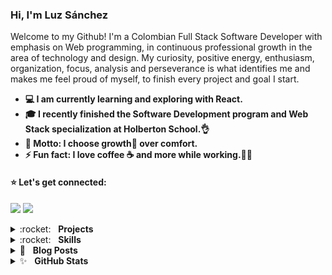 ### Hi, I'm Luz Sánchez
Welcome to my Github!
I'm a Colombian Full Stack Software Developer with emphasis on Web programming, in continuous professional growth in the area of technology and design. My curiosity, positive energy, enthusiasm, organization, focus, analysis and perseverance is what identifies me and makes me feel proud of myself, to finish every project and goal I start.


+ **💻 I am currently learning and exploring with React.**
+ **🎓 I recently finished the Software Development program and Web Stack specialization at Holberton School.👌**
+ **🎯 Motto: I choose growth🌱 over comfort.**
+ **⚡ Fun fact: I love coffee ☕ and more while working.👩‍💻**



#### :star: Let's get connected:

[<img src="https://img.shields.io/badge/LuzSanchez-%230077B5.svg?&style=flat-square&logo=linkedin&logoColor=white"/>](https://www.linkedin.com/in/luzsanchezb/)
[<img src="https://img.shields.io/badge/@LuzSanchezB-%231da1f2.svg?&style=flat-square&logo=twitter&logoColor=white"/>](https://twitter.com/LuzSanchezB)

<details>
  <summary>:rocket:&nbsp;&nbsp;&nbsp;<b>Projects</b></summary>
	<br/>

  #### :globe_with_meridians: Course Projects

  ##### Developed for training

  :muscle: 

  #### :books: Holberton School - Projects
  :school:
 
  #### :computer: Other repositories
</details>

<details>
	<summary>:rocket:&nbsp;&nbsp;&nbsp;<b>Skills</b></summary>
	<br/>
	<img src="https://img.shields.io/badge/python-%233a75a5.svg?&style=for-the-badge&logo=python&logoColor=white" alt="Python"/>
	<img src="https://img.shields.io/badge/javascript%20-%23323330.svg?&style=for-the-badge&logo=javascript&logoColor=%23f7de1e" alt="JavaScript"/>
	<img src="https://img.shields.io/badge/html5-%23e34f26.svg?&style=for-the-badge&logo=html5&logoColor=white" alt="HTML5"/>
	<img src="https://img.shields.io/badge/css3-%233573b5.svg?&style=for-the-badge&logo=css3&logoColor=white" alt="CSS3"/>
	<img src="https://img.shields.io/badge/node%2Ejs-%2362af43.svg?&style=for-the-badge&logo=node.js&logoColor=white" alt="NodeJS"/>
	<img src="https://img.shields.io/badge/react-%2300c4e6.svg?&style=for-the-badge&logo=react&logoColor=white" alt="React"/>
	<img src="https://img.shields.io/badge/git-%23fc6d26.svg?&style=for-the-badge&logo=git&logoColor=white" alt="Git"/>
</details>

<details>
	<summary>📝&nbsp;&nbsp;&nbsp;<b>Blog Posts</b></summary>
	<br/>
	<ul>
		<li>
			<a href=""></a>
		</li>
		<li>
			<a href=""></a>
		</li>
		<li>
			<a href=""></a>
		</li>
		<li>
			<a href=""></a>
		</li>
	</ul>
</details>

<details>
	<summary>✨&nbsp;&nbsp;&nbsp;<b>GitHub Stats</b></summary>
	<br/>	
	<img src="https://jf-gh-stats.vercel.app/api/top-langs/?username=zulsb&layout=compact&hide=java&title_color=afc2ef&icon_color=afc2ef&theme=react" alt="GitHub Top Languages" align="top"/>
</details>
